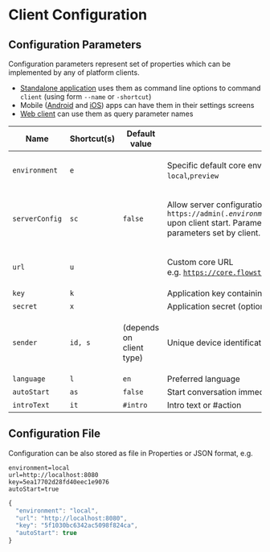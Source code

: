 # Client Configuration

## Configuration Parameters

Configuration parameters represent set of properties which can be implemented by any of platform clients.

* [Standalone application](standalone/) uses them as command line options to command `client` (using form `--name` or `-shortcut`)
* Mobile ([Android](android.md) and [iOS](ios.md)) apps can have them in their settings screens
* [Web client](web.md) can use them as query parameter names

| Name           | Shortcut(s) | Default value                       | Description                                                                                                                                                                                                                                          |
| -------------- | ----------- | ----------------------------------- | ---------------------------------------------------------------------------------------------------------------------------------------------------------------------------------------------------------------------------------------------------- |
| `environment`  | `e`         |                                     | <p>Specific default core environment type <br><code>local</code>,<code>preview</code></p>                                                                                                                                                            |
| `serverConfig` | `sc`        | `false`                             | <p>Allow server configuration - it will be downloaded from URL<br><code>https://admin(.$environment).flowstorm.ai/client/deviceConfig/$sender</code><br>upon client start. Parameters loaded from server will override parameters set by client.</p> |
| `url`          | `u`         |                                     | <p>Custom core URL<br>e.g. <code>https://core.flowstorm.my-company.com</code></p>                                                                                                                                                                    |
| `key`          | `k`         |                                     | Application key containing value `appId` or `:dialogueId`                                                                                                                                                                                            |
| `secret`       | `x`         |                                     | Application secret (optional - some may require it)                                                                                                                                                                                                  |
| `sender`       | `id, s`     | <p>(depends on <br>client type)</p> | Unique device identification                                                                                                                                                                                                                         |
| `language`     | `l`         | `en`                                | Preferred language                                                                                                                                                                                                                                   |
| `autoStart`    | `as`        | `false`                             | Start conversation immediately                                                                                                                                                                                                                       |
| `introText`    | `it`        | `#intro`                            | Intro text or #action                                                                                                                                                                                                                                |

## Configuration File

Configuration can be also stored as file in Properties or JSON format, e.g.

```
environment=local
url=http://localhost:8080
key=5ea17702d28fd40eec1e9076
autoStart=true
```

```javascript
{
  "environment": "local",
  "url": "http://localhost:8080",
  "key": "5f1030bc6342ac5098f824ca",
  "autoStart": true
}
```

